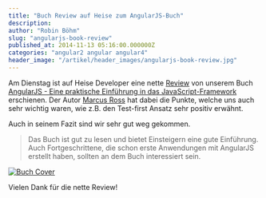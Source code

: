 ```yaml
---
title: "Buch Review auf Heise zum AngularJS-Buch"
description: 
author: "Robin Böhm"
slug: "angularjs-book-review"
published_at: 2014-11-13 05:16:00.000000Z
categories: "angular2 angular angular4"
header_image: "/artikel/header_images/angularjs-book-review.jpg"
---
```


Am Dienstag ist auf Heise Developer eine nette [Review](http://www.heise.de/developer/artikel/AngularJS-eine-praktische-Einfuehrung-in-das-JavaScript-Framework-2444890.html) von unserem Buch [AngularJS -  Eine praktische Einführung in das JavaScript-Framework](https://www.amazon.de/gp/product/B00L2FCJI8) erschienen. Der Autor [Marcus Ross](http://about.me/marcus.ross) hat dabei die Punkte, welche uns auch sehr wichtig waren, wie z.B. den Test-first Ansatz sehr positiv erwähnt.

Auch in seinem Fazit sind wir sehr gut weg gekommen.

> Das Buch ist gut zu lesen und bietet Einsteigern eine gute Einführung.
> Auch Fortgeschrittene, die schon erste Anwendungen mit AngularJS erstellt haben, sollten an dem Buch interessiert sein.

[![Buch Cover](https://assets-production-workshops-de.s3.amazonaws.com/system/projects/1/uploads/50/ajs.jpg)](https://www.amazon.de/gp/product/B00L2FCJI8)

Vielen Dank für die nette Review!


 